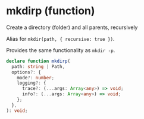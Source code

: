 <!-- INPUT:
/**
 * Create a directory (folder) and all parents, recursively
 *
 * Alias for `mkdir(path, { recursive: true })`.
 *
 * Provides the same functionality as `mkdir -p`.
 */
declare function mkdirp(
  path: string | Path,
  options?: {
    mode?: number;
    logging?: {
      trace?: (...args: Array<any>) => void;
      info?: (...args: Array<any>) => void;
    };
  }
): void;

-->
# mkdirp (function)

Create a directory (folder) and all parents, recursively

Alias for `mkdir(path, { recursive: true })`.

Provides the same functionality as `mkdir -p`.

```ts
declare function mkdirp(
  path: string | Path,
  options?: {
    mode?: number;
    logging?: {
      trace?: (...args: Array<any>) => void;
      info?: (...args: Array<any>) => void;
    };
  },
): void;
```

<!-- OUTPUT.frontmatter:
null
-->
<!-- OUTPUT.warnings:
[]
-->
